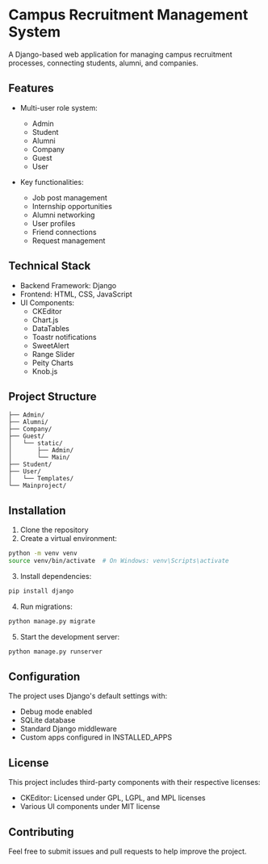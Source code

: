 # Campus Recruitment Management System

A Django-based web application for managing campus recruitment processes, connecting students, alumni, and companies.

## Features

- Multi-user role system:
  - Admin
  - Student
  - Alumni
  - Company
  - Guest
  - User

- Key functionalities:
  - Job post management
  - Internship opportunities
  - Alumni networking
  - User profiles
  - Friend connections
  - Request management

## Technical Stack

- Backend Framework: Django
- Frontend: HTML, CSS, JavaScript
- UI Components:
  - CKEditor
  - Chart.js
  - DataTables
  - Toastr notifications
  - SweetAlert
  - Range Slider
  - Peity Charts
  - Knob.js

## Project Structure

```
├── Admin/
├── Alumni/
├── Company/
├── Guest/
│   └── static/
│       ├── Admin/
│       └── Main/
├── Student/
├── User/
│   └── Templates/
└── Mainproject/
```

## Installation

1. Clone the repository
2. Create a virtual environment:
```bash
python -m venv venv
source venv/bin/activate  # On Windows: venv\Scripts\activate
```

3. Install dependencies:
```bash
pip install django
```

4. Run migrations:
```bash
python manage.py migrate
```

5. Start the development server:
```bash
python manage.py runserver
```

## Configuration

The project uses Django's default settings with:
- Debug mode enabled
- SQLite database
- Standard Django middleware
- Custom apps configured in INSTALLED_APPS

## License

This project includes third-party components with their respective licenses:
- CKEditor: Licensed under GPL, LGPL, and MPL licenses
- Various UI components under MIT license

## Contributing

Feel free to submit issues and pull requests to help improve the project.
